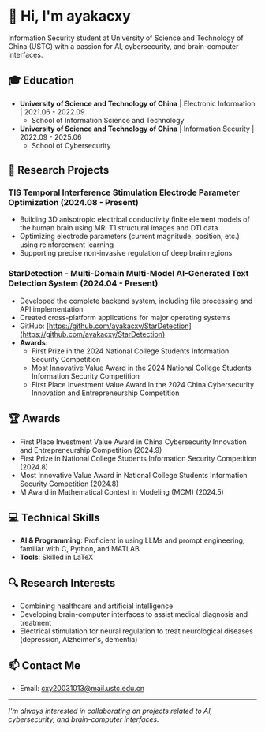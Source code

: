 # 👋 Hi, I'm ayakacxy
Information Security student at University of Science and Technology of China (USTC) with a passion for AI, cybersecurity, and brain-computer interfaces.

## 🎓 Education
- **University of Science and Technology of China** | Electronic Information | 2021.06 - 2022.09
  - School of Information Science and Technology
- **University of Science and Technology of China** | Information Security | 2022.09 - 2025.06
  - School of Cybersecurity

## 🔬 Research Projects
### TIS Temporal Interference Stimulation Electrode Parameter Optimization (2024.08 - Present)
- Building 3D anisotropic electrical conductivity finite element models of the human brain using MRI T1 structural images and DTI data
- Optimizing electrode parameters (current magnitude, position, etc.) using reinforcement learning
- Supporting precise non-invasive regulation of deep brain regions

### StarDetection - Multi-Domain Multi-Model AI-Generated Text Detection System (2024.04 - Present)
- Developed the complete backend system, including file processing and API implementation
- Created cross-platform applications for major operating systems
- GitHub: [https://github.com/ayakacxy/StarDetection](https://github.com/ayakacxy/StarDetection)
- **Awards**: 
  - First Prize in the 2024 National College Students Information Security Competition
  - Most Innovative Value Award in the 2024 National College Students Information Security Competition
  - First Place Investment Value Award in the 2024 China Cybersecurity Innovation and Entrepreneurship Competition

## 🏆 Awards
- First Place Investment Value Award in China Cybersecurity Innovation and Entrepreneurship Competition (2024.9)
- First Prize in National College Students Information Security Competition (2024.8)
- Most Innovative Value Award in National College Students Information Security Competition (2024.8)
- M Award in Mathematical Contest in Modeling (MCM) (2024.5)

## 💻 Technical Skills
- **AI & Programming**: Proficient in using LLMs and prompt engineering, familiar with C, Python, and MATLAB
- **Tools**: Skilled in LaTeX

## 🔍 Research Interests
- Combining healthcare and artificial intelligence
- Developing brain-computer interfaces to assist medical diagnosis and treatment
- Electrical stimulation for neural regulation to treat neurological diseases (depression, Alzheimer's, dementia)

## 📫 Contact Me
- Email: cxy20031013@mail.ustc.edu.cn

---
*I'm always interested in collaborating on projects related to AI, cybersecurity, and brain-computer interfaces.*
